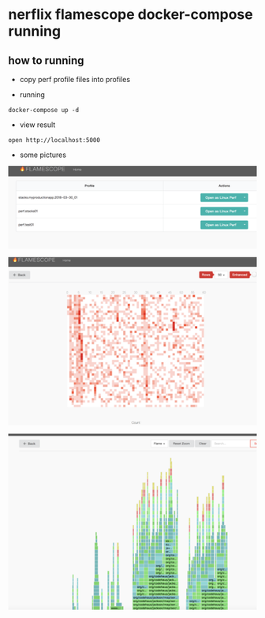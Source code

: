 # nerflix flamescope docker-compose running

## how to running

* copy perf profile files into profiles

* running

```code
docker-compose up -d
```

* view result

```code
open http://localhost:5000
```

* some pictures

![image](./images/WX20190814-110539@2x.png)

![image](./images/WX20190814-110549@2x.png)

![image](./images/WX20190814-110601@2x.png)
